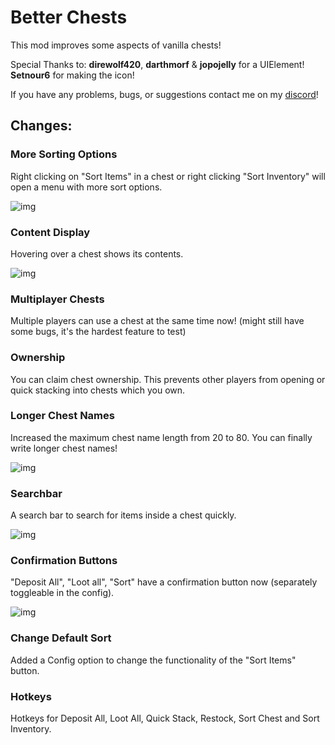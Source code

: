 # Better Chests
This mod improves some aspects of vanilla chests!

Special Thanks to:
**direwolf420**, **darthmorf** & **jopojelly** for a UIElement!
**Setnour6** for making the icon!

If you have any problems, bugs, or suggestions contact me on my [discord](https://discord.gg/NX4DVzz2v6)!

## Changes:
### More Sorting Options
Right clicking on "Sort Items" in a chest or right clicking "Sort Inventory" will open a menu with more sort options.

![img](https://i.imgur.com/JdzYfFQ.png)

### Content Display
Hovering over a chest shows its contents.

![img](https://i.imgur.com/Ni5JNZG.png)

### Multiplayer Chests
Multiple players can use a chest at the same time now! (might still have some bugs, it's the hardest feature to test)

### Ownership
You can claim chest ownership. This prevents other players from opening or quick stacking into chests which you own.

### Longer Chest Names
Increased the maximum chest name length from 20 to 80. You can finally write longer chest names!

![img](https://i.imgur.com/dfqQviY.png)

### Searchbar
A search bar to search for items inside a chest quickly.

![img](https://i.imgur.com/p0BWQvU.png)

### Confirmation Buttons
"Deposit All", "Loot all", "Sort" have a confirmation button now (separately toggleable in the config).

![img](https://i.imgur.com/vB8jQqZ.png)

### Change Default Sort
Added a Config option to change the functionality of the "Sort Items" button.

### Hotkeys
Hotkeys for Deposit All, Loot All, Quick Stack, Restock, Sort Chest and Sort Inventory.
